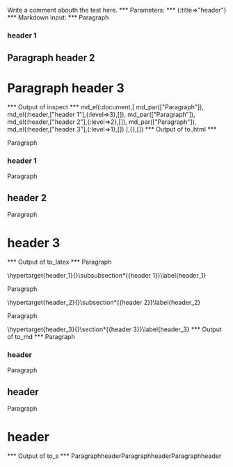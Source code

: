 Write a comment abouth the test here.
*** Parameters: ***
{:title=>"header"}
*** Markdown input: ***
Paragraph
### header 1 ###

Paragraph
header 2
--------

Paragraph
header 3
========

*** Output of inspect ***
md_el(:document,[
	md_par(["Paragraph"]),
	md_el(:header,["header 1"],{:level=>3},[]),
	md_par(["Paragraph"]),
	md_el(:header,["header 2"],{:level=>2},[]),
	md_par(["Paragraph"]),
	md_el(:header,["header 3"],{:level=>1},[])
],{},[])
*** Output of to_html ***
<p>Paragraph</p>

<h3 id="header_1">header 1</h3>

<p>Paragraph</p>

<h2 id="header_2">header 2</h2>

<p>Paragraph</p>

<h1 id="header_3">header 3</h1>
*** Output of to_latex ***
Paragraph

\hypertarget{header_1}{}\subsubsection*{{header 1}}\label{header_1}

Paragraph

\hypertarget{header_2}{}\subsection*{{header 2}}\label{header_2}

Paragraph

\hypertarget{header_3}{}\section*{{header 3}}\label{header_3}
*** Output of to_md ***
Paragraph

### header

Paragraph

## header

Paragraph

# header
*** Output of to_s ***
ParagraphheaderParagraphheaderParagraphheader
